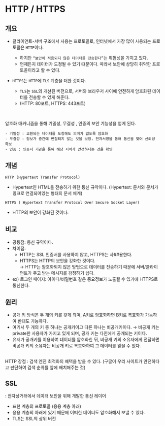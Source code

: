 # HTTP / HTTPS

## 개요
- 클라이언트-서버 구조에서 사용는 프로토콜로, 인터넷에서 가장 많이 사용되는 프로토콜은 `HTTP`이다.
  - 하지만 `“보안이 적용되지 않은 데이터를 전송한다”`는 위험성을 가지고 있다.
  - 언제든지 데이터가 도청될 수 있기 떄문이다. 따라서 보안에 상당히 취약한 프로토콜이라고 할 수 있다.

- `HTTPS`는 `HTTP`에 `TLS` 계층을 더한 것이다.
  - `TLS`는 `SSL`의 개선된 버전으로, 서버와 브라우저 사이에 안전하게 암호화된 데이터를 전송할 수 있게 해준다.
  - (HTTP: 80포트, HTTPS: 443포트)

</br>

암호화 매커니즘을 통해 기밀성, 무결성 , 인증의 보안 기능성을 얻게 된다.

```
- 기밀성 : 교환되는 데이터를 도청해도 의미가 없도록 암호화
- 무결성 : 정보가 중간에 변질되지 않는 것을 보장. 전자서명을 통해 통신을 맺어 신뢰성 확보
- 인증 : 인증서 기관을 통해 해당 서버가 안전하다는 것을 확인
```

## 개념
```
HTTP (Hypertext Transfer Protocol)
```
- Hypertext인 HTML을 전송하기 위한 통신 규악이다.
(Hypertext: 문서와 문서가 링크로 연결되어있는 형태의 문서 체계)
```
HTTPS ( Hypertext Transfer Protocol Over Secure Socket Layer)
```
- HTTP의 보안이 강화된 것이다.

## 비교
- 공통점: 통신 규약이다.
- 차이점:
    - HTTP는 SSL 인증서를 사용하지 않고, HTTPS는 사##용한다.
    - HTTPS는 HTTP의 보안을 강화한 것이다.    
    → HTTP는 암호화되지 않은 방법으로 데이터를 전송하기 때문에 서버/클라이언트가 주고 받는 메시지를 감청하기 쉽다.
- ex) 로그인 페이지: 아이디/비밀번호 같은 중요정보가 노출될 수 있기에 HTTPS로 통신한다.

## 원리
- 공개 키 방식은 두 개의 키를 갖게 되며, A키로 암호화하면 B키로 복호화가 가능하여 반대도 가능하다.
- 여기서 두 개의 키 중 하나는 공개키이고 다른 하나는 비공개키이다.
→ 비공개 키는 private한 사용자가 가지고 있게 되며, 공개 키는 다인에게 공개되는 키이다.
- 유저가 공개키를 이용하여 데이터를 암호화한 뒤, 비공개 키의 소유자에게 전달하면 비공개 키의  소유자는 비공개 키로 복호화하여 그 데이터를 얻을 수 있다.

</br>
HTTP 장점 : 검색 엔진 최적화의 혜택을 받을 수 있다.
(구글이 우리 사이트가 안전하다고 판단하여 검색 순위를 앞에 배치해주는 것)


## SSL
: 전자상거래에서 데이터 보안을 위해 개발한 통신 레이어

- 표현 계층의 프로토콜 (응용 계층 아래)
- 응용 계층의 아래에 있기 때문에 어떠한 데이터도 암호화해서 보낼 수 있다.
- TLS는 SSL의 상위 버전 
